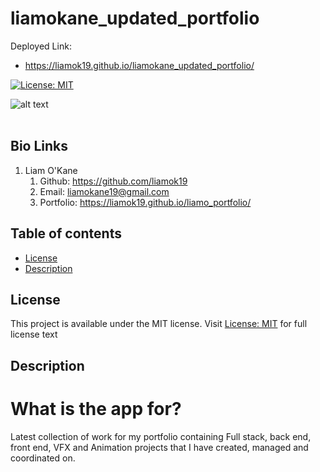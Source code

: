 # liamokane_updated_portfolio

Deployed Link: 
- https://liamok19.github.io/liamokane_updated_portfolio/

[![License: MIT](https://img.shields.io/apm/l/vim-mode?color=orange&style=for-the-badge.svg)](https://opensource.org/licenses/MIT)


![alt text](./assets/images/liamokportfolio.gif) <br><br>


## Bio Links
1. Liam O'Kane   
    1. Github: https://github.com/liamok19
    2. Email: liamokane19@gmail.com
    3. Portfolio: https://liamok19.github.io/liamo_portfolio/

## Table of contents
- [License](#license)
- [Description](#description)


## License
This project is available under the MIT license. Visit [License: MIT](https://opensource.org/licenses/MIT) for full license text

## Description
# What is the app for?
Latest collection of work for my portfolio containing Full stack, back end, front end, VFX and Animation projects that I have created, managed and coordinated on. 